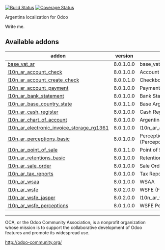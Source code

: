 [![Build Status](https://travis-ci.org/OCA/l10n-argentina.svg?branch=8.0)](https://travis-ci.org/OCA/l10n-argentina)
[![Coverage Status](https://coveralls.io/repos/OCA/l10n-argentina/badge.png?branch=8.0)](https://coveralls.io/r/OCA/l10n-argentina?branch=8.0)

Argentina localization for Odoo

Write me. 

[//]: # (addons)

Available addons
----------------
addon | version | summary
--- | --- | ---
[base_vat_ar](base_vat_ar/) | 8.0.1.0.0 | base_vat_ar
[l10n_ar_account_check](l10n_ar_account_check/) | 8.0.1.0.0 | Account Checks
[l10n_ar_account_create_check](l10n_ar_account_create_check/) | 8.0.0.1.0 | Checkbook Management
[l10n_ar_account_payment](l10n_ar_account_payment/) | 8.0.1.0.0 | Payments for ARGENTINA
[l10n_ar_bank_statement](l10n_ar_bank_statement/) | 8.0.1.0.0 | Bank Statements
[l10n_ar_base_country_state](l10n_ar_base_country_state/) | 8.0.1.1.0 | Base Argentina's States (aka Provinces)
[l10n_ar_cash_register](l10n_ar_cash_register/) | 8.0.1.0.0 | Cash Register
[l10n_ar_chart_of_account](l10n_ar_chart_of_account/) | 8.0.1.0.0 | Argentina - Chart of Account
[l10n_ar_electronic_invoice_storage_rg1361](l10n_ar_electronic_invoice_storage_rg1361/) | 8.0.1.0.0 | l10n_ar_electronic_invoice_storage_rg1361
[l10n_ar_perceptions_basic](l10n_ar_perceptions_basic/) | 8.0.1.0.0 | Perceptions for ARGENTINA (Percepciones) - Basic Module
[l10n_ar_point_of_sale](l10n_ar_point_of_sale/) | 8.0.1.1.0 | Point of Sale ARGENTINA
[l10n_ar_retentions_basic](l10n_ar_retentions_basic/) | 8.0.1.0.0 | Retentions for ARGENTINA (Retenciones)
[l10n_ar_sale_order](l10n_ar_sale_order/) | 8.0.1.0.0 | Sale Order interactive
[l10n_ar_tax_reports](l10n_ar_tax_reports/) | 8.0.1.0.0 | Tax Reports for Argentina
[l10n_ar_wsaa](l10n_ar_wsaa/) | 8.0.1.0.0 | WSAA
[l10n_ar_wsfe](l10n_ar_wsfe/) | 8.0.2.0.0 | WSFE (Factura Electronica)
[l10n_ar_wsfe_jasper](l10n_ar_wsfe_jasper/) | 8.0.2.0.0 | l10n_ar_wsfe_jasper
[l10n_ar_wsfe_perceptions](l10n_ar_wsfe_perceptions/) | 8.0.1.0.0 | WSFE Perceptions

[//]: # (end addons)

----

OCA, or the Odoo Community Association, is a nonprofit organization whose 
mission is to support the collaborative development of Odoo features and 
promote its widespread use.

http://odoo-community.org/

